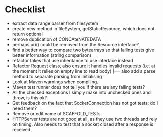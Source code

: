 # Checklist

- extract data range parser from filesystem
- create new method in fileSystem, getStaticResource, which does not return optional
- remove duplication of CONCAteNATEDATA
- perhaps uri() could be removed from the Resource interface?
- find a better way to compare two bytearrays so that failing tests give better information (string comparison)
- refactor fakes that use inheritance to use interface instead
- Refactor Request class, also ensure it handles invalid requests (i.e. at the moment it relies on empty line to read body)
 |--- also add a parse method to separate parsing from initialising
- Look at Maven warnings when compiling.
- Maven test runner does not tell you if there are any failing tests?
- All the checked exceptions I simply make into unchecked ones and throw, is this ok?
- Get feedback on the fact that SocketConnection has not got tests: do I need them?
- Remove or edit name of SCAFFOLD_TESTs.
- HTTPServer tests are not good at all, as they use two threads and rely on timing. Also needs to test that a socket
closed after a response is received.